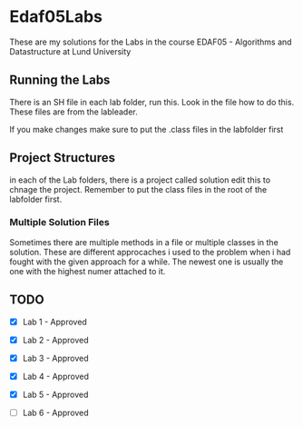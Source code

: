 # Edaf05Labs

These are my solutions for the Labs in the course EDAF05 - Algorithms and Datastructure at Lund University

## Running the Labs

There is an SH file in each lab folder, run this. Look in the file how to do this.
These files are from the lableader.

If you make changes make sure to put the .class files in the labfolder first

## Project Structures
in each of the Lab folders, there is a project called solution edit this to chnage the project.
Remember to put the class files in the root of the labfolder first.

### Multiple Solution Files
Sometimes there are multiple methods in a file or multiple classes in the solution.
These are different approcaches i used to the problem when i had fought with the given approach for a while.
The newest one is usually the one with the highest numer attached to it.

## TODO
- [x] Lab 1 - Approved
- [x] Lab 2 - Approved
- [x] Lab 3 - Approved
- [x] Lab 4 - Approved
- [x] Lab 5 - Approved
- [ ] Lab 6 - Approved

